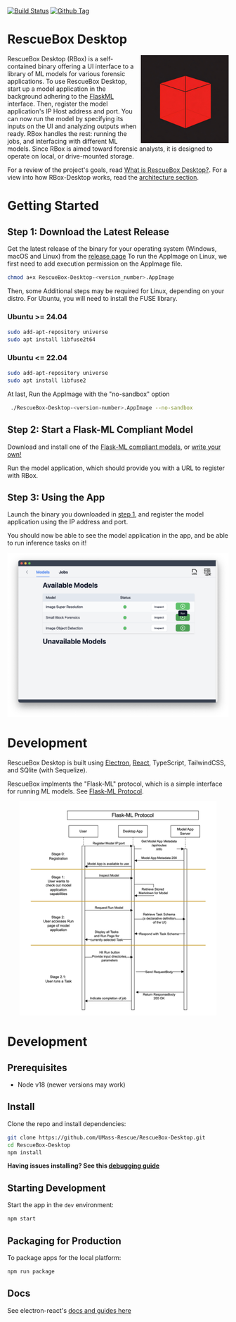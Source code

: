 [![Build Status][github-actions-status]][github-actions-url]
[![Github Tag][github-tag-image]][github-tag-url]

# RescueBox Desktop

<img align="right" width="200" src="./docs/icon.png" width="200" />

RescueBox Desktop (RBox) is a self-contained binary offering a UI interface to a library of ML models for various forensic applications. To use RescueBox Desktop, start up a model application in the background adhering to the [FlaskML](https://umass-rescue.github.io/Flask-ML/materials/guides/examples) interface. Then, register the model application's IP Host address and port. You can now run the model by specifying its inputs on the UI and analyzing outputs when ready. RBox handles the rest: running the jobs, and interfacing with different ML models. Since RBox is aimed toward forensic analysts, it is designed to operate on local, or drive-mounted storage.

For a review of the project's goals, read [What is RescueBox Desktop?](./docs/what-is-rescuebox-desktop.md). For a view into how RBox-Desktop works, read the [architecture section](#architecture).

# Getting Started

## Step 1: Download the Latest Release

Get the latest release of the binary for your operating system (Windows, macOS and Linux) from the [release page](https://github.com/UMass-Rescue/RescueBox-Desktop/releases)
To run the AppImage on Linux, we first need to add execution permission on the AppImage file.

```bash
chmod a+x RescueBox-Desktop-<version_number>.AppImage
```

Then, some Additional steps may be required for Linux, depending on your distro. For Ubuntu, you will need to install the FUSE library.

### Ubuntu >= 24.04

```bash
sudo add-apt-repository universe
sudo apt install libfuse2t64
```

### Ubuntu <= 22.04

```bash
sudo add-apt-repository universe
sudo apt install libfuse2
```

At last, Run the AppImage with the "no-sandbox" option

```bash
 ./RescueBox-Desktop-<version-number>.AppImage --no-sandbox
```

## Step 2: Start a Flask-ML Compliant Model

Download and install one of the [Flask-ML compliant models](https://umass-rescue.github.io/Flask-ML/materials/guides/examples), or [write your own!](https://umass-rescue.github.io/Flask-ML/materials/guides/getting-started)

Run the model application, which should provide you with a URL to register with RBox.

## Step 3: Using the App

Launch the binary you downloaded in [step 1](#step-1-download-the-latest-release), and register the model application using the IP address and port.

You should now be able to see the model application in the app, and be able to run inference tasks on it!

![](./docs/ui-screenshot.png)

# Development

RescueBox Desktop is built using [Electron](https://www.electronjs.org/), [React](https://reactjs.org/), TypeScript, TailwindCSS, and SQlite (with Sequelize).

RescueBox implments the "Flask-ML" protocol, which is a simple interface for running ML models. See [Flask-ML Protocol](./docs/FlaskML-Protocol-Sequence-Diagram.png).

<p align="center">
  <img src="./docs/FlaskML-Protocol-Sequence-Diagram.png" width="450" />
</p>

# Development

## Prerequisites

- Node v18 (newer versions may work)

## Install

Clone the repo and install dependencies:

```bash
git clone https://github.com/UMass-Rescue/RescueBox-Desktop.git
cd RescueBox-Desktop
npm install
```

**Having issues installing? See this [debugging guide](https://github.com/electron-react-boilerplate/electron-react-boilerplate/issues/400)**

## Starting Development

Start the app in the `dev` environment:

```bash
npm start
```

## Packaging for Production

To package apps for the local platform:

```bash
npm run package
```

## Docs

See electron-react's [docs and guides here](https://electron-react-boilerplate.js.org/docs/installation)

[github-actions-status]: https://github.com/UMass-Rescue/RescueBox-Desktop/actions/workflows/test.yml/badge.svg?branch=main
[github-actions-url]: https://github.com/UMass-Rescue/RescueBox-Desktop/actions/workflows/test.yml
[github-tag-image]: https://img.shields.io/github/tag/UMass-Rescue/RescueBox-Desktop.svg?label=version
[github-tag-url]: https://github.com/UMass-Rescue/RescueBox-Desktop/releases/latest
